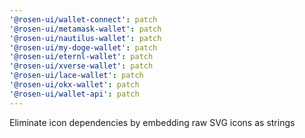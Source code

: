 ```yaml
---
'@rosen-ui/wallet-connect': patch
'@rosen-ui/metamask-wallet': patch
'@rosen-ui/nautilus-wallet': patch
'@rosen-ui/my-doge-wallet': patch
'@rosen-ui/eternl-wallet': patch
'@rosen-ui/xverse-wallet': patch
'@rosen-ui/lace-wallet': patch
'@rosen-ui/okx-wallet': patch
'@rosen-ui/wallet-api': patch
---
```


Eliminate icon dependencies by embedding raw SVG icons as strings
